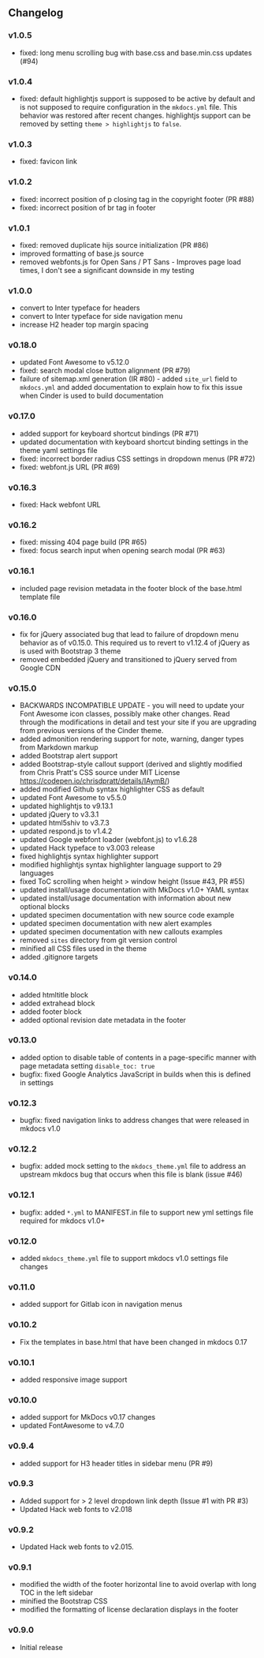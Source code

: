 ## Changelog

### v1.0.5

- fixed: long menu scrolling bug with base.css and base.min.css updates (#94)

### v1.0.4

- fixed: default highlightjs support is supposed to be active by default and is not supposed to require configuration in the `mkdocs.yml` file.  This behavior was restored after recent changes.  highlightjs support can be removed by setting `theme > highlightjs` to `false`.

### v1.0.3

- fixed: favicon link

### v1.0.2

- fixed: incorrect position of p closing tag in the copyright footer (PR #88)
- fixed: incorrect position of br tag in footer

### v1.0.1

- fixed: removed duplicate hijs source initialization (PR #86)
- improved formatting of base.js source
- removed webfonts.js for Open Sans / PT Sans - Improves page load times, I don't see a significant downside in my testing

### v1.0.0

- convert to Inter typeface for headers
- convert to Inter typeface for side navigation menu
- increase H2 header top margin spacing

### v0.18.0

- updated Font Awesome to v5.12.0
- fixed: search modal close button alignment (PR #79)
- failure of sitemap.xml generation (IR #80) - added `site_url` field to `mkdocs.yml` and added documentation to explain how to fix this issue when Cinder is used to build documentation

### v0.17.0

- added support for keyboard shortcut bindings (PR #71)
- updated documentation with keyboard shortcut binding settings in the theme yaml settings file
- fixed: incorrect border radius CSS settings in dropdown menus (PR #72)
- fixed: webfont.js URL (PR #69)

### v0.16.3

- fixed: Hack webfont URL

### v0.16.2

- fixed: missing 404 page build (PR #65)
- fixed: focus search input when opening search modal (PR #63)

### v0.16.1

- included page revision metadata in the footer block of the base.html template file

### v0.16.0

- fix for jQuery associated bug that lead to failure of dropdown menu behavior as of v0.15.0. This required us to revert to v1.12.4 of jQuery as is used with Bootstrap 3 theme
- removed embedded jQuery and transitioned to jQuery served from Google CDN

### v0.15.0

- BACKWARDS INCOMPATIBLE UPDATE - you will need to update your Font Awesome icon classes, possibly make other changes.  Read through the modifications in detail and test your site if you are upgrading from previous versions of the Cinder theme.
- added admonition rendering support for note, warning, danger types from Markdown markup
- added Bootstrap alert support
- added Bootstrap-style callout support (derived and slightly modified from Chris Pratt's CSS source under MIT License https://codepen.io/chrisdpratt/details/IAymB/)
- added modified Github syntax highlighter CSS as default
- updated Font Awesome to v5.5.0
- updated highlightjs to v9.13.1
- updated jQuery to v3.3.1
- updated html5shiv to v3.7.3
- updated respond.js to v1.4.2
- updated Google webfont loader (webfont.js) to v1.6.28
- updated Hack typeface to v3.003 release
- fixed highlightjs syntax highlighter support
- modified highlightjs syntax highlighter language support to 29 languages
- fixed ToC scrolling when height > window height (Issue #43, PR #55)
- updated install/usage documentation with MkDocs v1.0+ YAML syntax
- updated install/usage documentation with information about new optional blocks
- updated specimen documentation with new source code example
- updated specimen documentation with new alert examples
- updated specimen documentation with new callouts examples
- removed `sites` directory from git version control
- minified all CSS files used in the theme
- added .gitignore targets

### v0.14.0

- added htmltitle block
- added extrahead block
- added footer block
- added optional revision date metadata in the footer

### v0.13.0

- added option to disable table of contents in a page-specific manner with page metadata setting `disable_toc: true`
- bugfix: fixed Google Analytics JavaScript in builds when this is defined in settings

### v0.12.3

- bugfix: fixed navigation links to address changes that were released in mkdocs v1.0

### v0.12.2

- bugfix: added mock setting to the `mkdocs_theme.yml` file to address an upstream mkdocs bug that occurs when this file is blank (issue #46)

### v0.12.1

- bugfix: added `*.yml` to MANIFEST.in file to support new yml settings file required for mkdocs v1.0+

### v0.12.0

- added `mkdocs_theme.yml` file to support mkdocs v1.0 settings file changes

### v0.11.0

- added support for Gitlab icon in navigation menus

### v0.10.2

- Fix the templates in base.html that have been changed in mkdocs 0.17

### v0.10.1

- added responsive image support

### v0.10.0

- added support for MkDocs v0.17 changes
- updated FontAwesome to v4.7.0

### v0.9.4

- added support for H3 header titles in sidebar menu (PR #9)

### v0.9.3

- Added support for > 2 level dropdown link depth (Issue #1 with PR #3)
- Updated Hack web fonts to v2.018

### v0.9.2

- Updated Hack web fonts to v2.015.


### v0.9.1

- modified the width of the footer horizontal line to avoid overlap with long TOC in the left sidebar
- minified the Bootstrap CSS
- modified the formatting of license declaration displays in the footer

### v0.9.0

- Initial release
